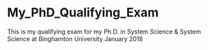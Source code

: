 # My_PhD_Qualifying_Exam
This is my qualifying exam for my Ph.D. in System Science & System Science at Binghamton University
January 2018
